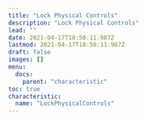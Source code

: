 ```yaml
---
title: "Lock Physical Controls"
description: "Lock Physical Controls"
lead: ""
date: 2021-04-17T18:50:11.987Z
lastmod: 2021-04-17T18:50:11.987Z
draft: false
images: []
menu:
  docs:
    parent: "characteristic"
toc: true
characteristic:
  name: "LockPhysicalControls"
---
```

